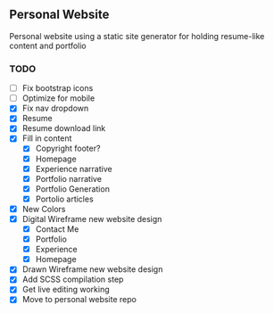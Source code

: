 ## Personal Website
Personal website using a static site generator for holding resume-like content and portfolio

### TODO
- [ ] Fix bootstrap icons
- [ ] Optimize for mobile
- [X] Fix nav dropdown
- [X] Resume
- [X] Resume download link
- [X] Fill in content
  - [X] Copyright footer?
  - [X] Homepage
  - [X] Experience narrative
  - [X] Portfolio narrative
  - [X] Portfolio Generation
  - [X] Portolio articles
- [X] New Colors
- [X] Digital Wireframe new website design
  - [X] Contact Me
  - [X] Portfolio
  - [X] Experience
  - [X] Homepage
- [X] Drawn Wireframe new website design
- [X] Add SCSS compilation step
- [X] Get live editing working
- [X] Move to personal website repo
